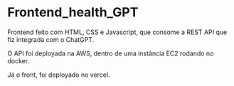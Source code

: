 # Frontend_health_GPT
Frontend feito com HTML, CSS e Javascript, que consome a REST API que fiz integrada com o ChatGPT.

O API foi deployada na AWS, dentro de uma instãncia EC2 rodando no docker.

Já o front, foi deployado no vercel.
